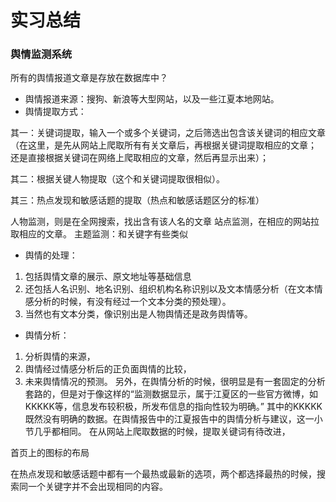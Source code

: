 # 实习总结
### 舆情监测系统
所有的舆情报道文章是存放在数据库中？
- 舆情报道来源：搜狗、新浪等大型网站，以及一些江夏本地网站。
- 舆情提取方式：

其一：关键词提取，输入一个或多个关键词，之后筛选出包含该关键词的相应文章（在这里，是先从网站上爬取所有有关文章后，再根据关键词提取相应的文章；
还是直接根据关键词在网络上爬取相应的文章，然后再显示出来）；

其二：根据关键人物提取（这个和关键词提取很相似）。

其三：热点发现和敏感话题的提取（热点和敏感话题区分的标准）

人物监测，则是在全网搜索，找出含有该人名的文章
站点监测，在相应的网站拉取相应的文章。
主题监测：和关键字有些类似
- 舆情的处理：
1. 包括舆情文章的展示、原文地址等基础信息
2. 还包括人名识别、地名识别、组织机构名称识别以及文本情感分析（在文本情感分析的时候，有没有经过一个文本分类的预处理）。
3. 当然也有文本分类，像识别出是人物舆情还是政务舆情等。
- 舆情分析：
1. 分析舆情的来源，
2. 舆情经过情感分析后的正负面舆情的比较，
3. 未来舆情情况的预测。
另外，在舆情分析的时候，很明显是有一套固定的分析套路的，但是对于像这样的“监测数据显示，属于江夏区的一些官方微博，如KKKKK等，信息发布较积极，所发布信息的指向性较为明确。”
其中的KKKKK既然没有明确的数据。在舆情报告中的江夏报告中的舆情分析与建议，这一小节几乎都相同。
在从网站上爬取数据的时候，提取关键词有待改进，

首页上的图标的布局

在热点发现和敏感话题中都有一个最热或最新的选项，两个都选择最热的时候，搜索同一个关键字并不会出现相同的内容。

